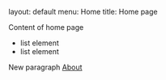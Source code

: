 layout: default
menu: Home
title: Home page
<!--config-->


Content of home page
- list element
- list element

New paragraph [About](/en/about)

